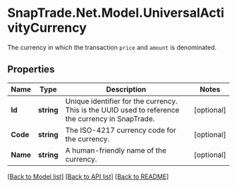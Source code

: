 # SnapTrade.Net.Model.UniversalActivityCurrency
The currency in which the transaction `price` and `amount` is denominated.

## Properties

Name | Type | Description | Notes
------------ | ------------- | ------------- | -------------
**Id** | **string** | Unique identifier for the currency. This is the UUID used to reference the currency in SnapTrade. | [optional] 
**Code** | **string** | The ISO-4217 currency code for the currency. | [optional] 
**Name** | **string** | A human-friendly name of the currency. | [optional] 

[[Back to Model list]](../README.md#documentation-for-models) [[Back to API list]](../README.md#documentation-for-api-endpoints) [[Back to README]](../README.md)

